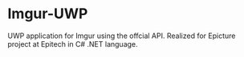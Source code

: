 # Imgur-UWP
UWP application for Imgur using the offcial API. Realized for Epicture project at Epitech in C# .NET language. 
